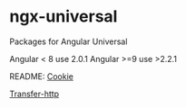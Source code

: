 # ngx-universal

Packages for Angular Universal

Angular < 8 use 2.0.1
Angular >=9 use >2.2.1

README:
[Cookie](./lib/src/cookie/README.md)

[Transfer-http](./lib/src/transfer-http/README.md)
